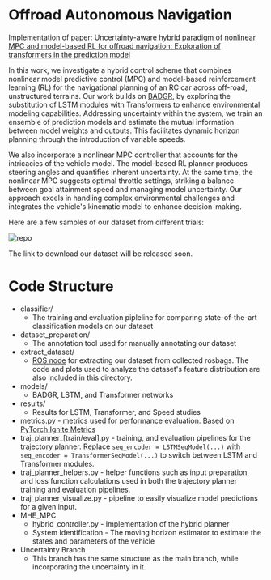 # Offroad Autonomous Navigation 

Implementation of paper: [Uncertainty-aware hybrid paradigm of nonlinear MPC and model-based RL for offroad navigation: Exploration of transformers in the prediction model](https://github.com/FARAZLOTFI/offroad_autonomous_navigation)

In this work, we investigate a hybrid control scheme that combines nonlinear model predictive control (MPC) and model-based reinforcement learning (RL) for the navigational planning of an RC car across off-road, unstructured terrains. Our work builds on [BADGR](https://github.com/gkahn13/badgr), by exploring the substitution of LSTM modules with Transformers to enhance environmental modeling capabilities. Addressing uncertainty within the system, we train an ensemble of prediction models and estimate the mutual information between model weights and outputs. This facilitates dynamic horizon planning through the introduction of variable speeds. 

We also incorporate a nonlinear MPC controller that accounts for the intricacies of the vehicle model. The model-based RL planner produces steering angles and quantifies inherent uncertainty. At the same time, the nonlinear MPC suggests optimal throttle settings, striking a balance between goal attainment speed and managing model uncertainty. Our approach excels in handling complex environmental challenges and integrates the vehicle's kinematic model to enhance decision-making.

Here are a few samples of our dataset from different trials: 

![repo](https://github.com/FARAZLOTFI/offroad_autonomous_navigation/assets/44290848/01e75364-4f6f-4445-9cab-ec08f2e0e8d1)

The link to download our dataset will be released soon. <!--[here](https://mcgill-my.sharepoint.com/:u:/g/personal/khalil_virji_mail_mcgill_ca/EeqSokfjlP5ItDJu1XBu6GUB3WQVLOMtolhk3442upqUvw?e=rfLHmd)-->

# Code Structure
* classifier/
  * The training and evaluation pipleline for comparing state-of-the-art classification models on our dataset
* dataset_preparation/
  * The annotation tool used for manually annotating our dataset
* extract_dataset/
  * [ROS node](https://github.com/FARAZLOTFI/offroad_autonomous_navigation/blob/main/extract_dataset/rc_subscriber_node.py) for extracting our dataset from collected rosbags. The code and plots used to analyze the dataset's feature distribution are also included in this directory. 
* models/
  * BADGR, LSTM, and Transformer networks
* results/
  * Results for LSTM, Transformer, and Speed studies
* metrics.py - metrics used for performance evaluation. Based on [PyTorch Ignite Metrics](https://pytorch.org/ignite/index.html)
* traj_planner_[train/eval].py - training, and evaluation pipelines for the trajectory planner. Replace `seq_encoder = LSTMSeqModel(...)` with `seq_encoder = TransformerSeqModel(...)` to switch between LSTM and Transformer modules.
* traj_planner_helpers.py - helper functions such as input preparation, and loss function calculations used in both the trajectory planner training and evaluation pipelines.
* traj_planner_visualize.py - pipeline to easily visualize model predictions for a given input. 
* MHE_MPC
  *  hybrid_controller.py - Implementation of the hybrid planner
  *  System Identification - The moving horizon estimator to estimate the states and parameters of the vehicle
* Uncertainty Branch
  * This branch has the same structure as the main branch, while incorporating the uncertainty in it.    
